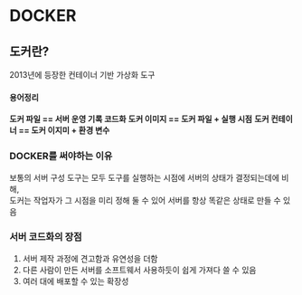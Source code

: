 # DOCKER

## 도커란?
2013년에 등장한 컨테이너 기반 가상화 도구

#### 용어정리
**도커 파일 == 서버 운영 기록 코드화**
**도커 이미지 == 도커 파일 + 실행 시점**
**도커 컨테이너 == 도커 이지미 + 환경 변수**

### DOCKER를 써야하는 이유
보통의 서버 구성 도구는 모두 도구를 실행하는 시점에 서버의 상태가 결정되는데에 비해,  
도커는 작업자가 그 시점을 미리 정해 둘 수 있어 서버를 항상 똑같은 상태로 만들 수 있음

### 서버 코드화의 장점
1. 서버 제작 과정에 견고함과 유연성을 더함
2. 다른 사람이 만든 서버를 소프트웨서 사용하듯이 쉽게 가져다 쓸 수 있음
3. 여러 대에 배포할 수 있는 확장성 


